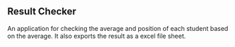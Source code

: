 ## Result Checker

An application for checking the average and position of each student based on the average. It also exports the result as a excel file sheet.